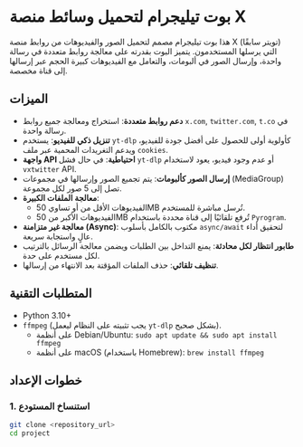 # بوت تيليجرام لتحميل وسائط منصة X

هذا بوت تيليجرام مصمم لتحميل الصور والفيديوهات من روابط منصة X (تويتر سابقًا) التي يرسلها المستخدمون. يتميز البوت بقدرته على معالجة روابط متعددة في رسالة واحدة، وإرسال الصور في ألبومات، والتعامل مع الفيديوهات كبيرة الحجم عبر إرسالها إلى قناة مخصصة.

## الميزات

- **دعم روابط متعددة**: استخراج ومعالجة جميع روابط `x.com`, `twitter.com`, `t.co` في رسالة واحدة.
- **تنزيل ذكي للفيديو**: يستخدم `yt-dlp` كأولوية أولى للحصول على أفضل جودة للفيديو، ويدعم التغريدات المحمية عبر ملف `cookies`.
- **واجهة API احتياطية**: في حال فشل `yt-dlp` أو عدم وجود فيديو، يعود لاستخدام `vxtwitter` API.
- **إرسال الصور كألبومات**: يتم تجميع الصور وإرسالها في مجموعات (MediaGroup) تصل إلى 5 صور لكل مجموعة.
- **معالجة الملفات الكبيرة**:
  - الفيديوهات الأقل من أو تساوي 50MB تُرسل مباشرة للمستخدم.
  - الفيديوهات الأكبر من 50MB تُرفع تلقائيًا إلى قناة محددة باستخدام `Pyrogram`.
- **معالجة غير متزامنة (Async)**: مكتوب بالكامل بأسلوب `async/await` لتحقيق أداء عالٍ واستجابة سريعة.
- **طابور انتظار لكل محادثة**: يمنع التداخل بين الطلبات ويضمن معالجة الرسائل بالترتيب لكل مستخدم على حدة.
- **تنظيف تلقائي**: حذف الملفات المؤقتة بعد الانتهاء من إرسالها.

## المتطلبات التقنية

- Python 3.10+
- `ffmpeg` (يجب تثبيته على النظام ليعمل `yt-dlp` بشكل صحيح).
  - على أنظمة Debian/Ubuntu: `sudo apt update && sudo apt install ffmpeg`
  - على أنظمة macOS (باستخدام Homebrew): `brew install ffmpeg`

## خطوات الإعداد

### 1. استنساخ المستودع

```bash
git clone <repository_url>
cd project
